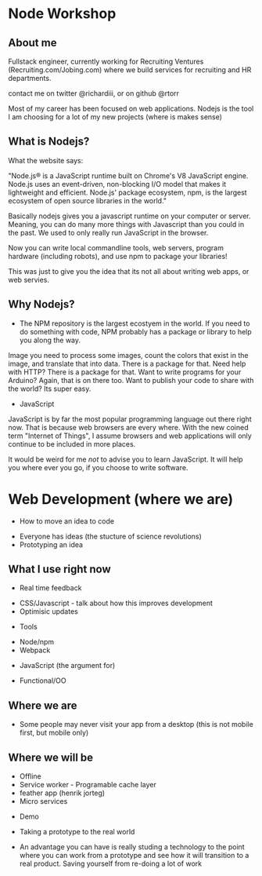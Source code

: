 # Node Workshop

## About me

Fullstack engineer, currently working for Recruiting Ventures (Recruiting.com/Jobing.com) where we build services for recruiting and HR departments.

contact me on twitter @richardiii, or on github @rtorr

Most of my career has been focused on web applications. Nodejs is the tool I am choosing for a lot of my new projects (where is makes sense)

## What is Nodejs?

What the website says:

"Node.js® is a JavaScript runtime built on Chrome's V8 JavaScript engine. Node.js uses an event-driven, non-blocking I/O model that makes it lightweight and efficient. Node.js' package ecosystem, npm, is the largest ecosystem of open source libraries in the world."

Basically nodejs gives you a javascript runtime on your computer or server. Meaning, you can do many more things with Javascript than you could in the past. We used to only really run JavaScript in the browser. 

Now you can write local commandline tools, web servers, program hardware (including robots), and use npm to package your libraries!

This was just to give you the idea that its not all about writing web apps, or web servies.

## Why Nodejs?

* The NPM repository is the largest ecostyem in the world. If you need to do something with code, NPM probably has a package or library to help you along the way. 

Image you need to process some images, count the colors that exist in the image, and translate that into data. There is a package for that. Need help with HTTP? There is a package for that. Want to write programs for your Arduino? Again, that is on there too. Want to publish your code to share with the world? Its super easy.

* JavaScript

JavaScript is by far the most popular programming language out there right now. That is because web browsers are every where. With the new coined term "Internet of Things", I assume browsers and web applications will only continue to be included in more places.

It would be weird for me _not_ to advise you to learn JavaScript. It will help you where ever you go, if you choose to write software.


# Web Development (where we are)

* How to move an idea to code

- Everyone has ideas (the stucture of science revolutions)
- Prototyping an idea

## What I use right now

* Real time feedback

- CSS/Javascript - talk about how this improves development
- Optimisic updates

* Tools

- Node/npm
- Webpack

* JavaScript (the argument for)

- Functional/OO

## Where we are

- Some people may never visit your app from a desktop (this is not mobile first, but mobile only)

## Where we will be

- Offline
- Service worker - Programable cache layer
- feather app (henrik jorteg)
- Micro services

* Demo

* Taking a prototype to the real world

- An advantage you can have is really studing a technology to the point where you can work from a prototype and see
how it will transition to a real product. Saving yourself from re-doing a lot of work

